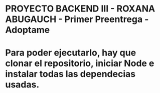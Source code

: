 # PROYECTO BACKEND III - ROXANA ABUGAUCH - Primer Preentrega - Adoptame

# Para poder ejecutarlo, hay que clonar el repositorio, iniciar Node e instalar todas las dependecias usadas.
